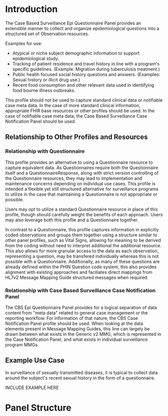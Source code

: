 # Introduction

The Case Based Surveillance Epi Questionnaire Panel provides an extensible manner to collect and organize epidemiological questions into a structured set of Observation resources.

Examples for use:
* Atypical or niche subject demographic information to support epidemiological study.
* Tracking of patient residence and travel history in line with a program's specific guidelines. (Example: Migration during tuberculosis treatment.)
* Public health focused social history questions and answers. (Examples: Sexual history or illicit drug use.)
* Recent food consumption and other relevant data used in identifying food bourne illness outbreaks.

This profile should not be used to capture standard clinical data or notifiable case meta data. In the case of more standard clinical information, appropriate FHIR base resources or other profiles should be used. In the case of notifiable case meta data, the Case Based Surveillance Case Notification Panel should be used.

## Relationship to Other Profiles and Resources
### Relationship with Questionnaire

This profile provides an alternative to using a Questionnaire resource to capture equivalent data. As Questionnaires require both the Questionnaire itself and a QuestionnaireResponse, along with strict version controlling of the Questionnaire resources, they may lead to implementation and maintenance concerns depending on individual use cases. This profile is intended a flexible yet still structured alternative for surveillance programs to utilize in the case that maintaining a Questionnaire is not appropriate or possible.

Users may opt to utilize a standard Questionnaire resource in place of this profile, though should carefully weight the benefits of each approach. Users may also leverage both this profile and a Questionnaire together.

In contrast to a Questionnaire, this profile captures information in explicitly coded observations and groups them together using a structure similar to other panel profiles, such as Vital Signs, allowing for meaning to be derived from the coding without need to interpret additional the additional resource. This also allows for more granular access to the data as each observation, representing a question, may be transfered individually whereas this is not possible with a Questionnaire. Additionally, as many of these questions are already defined within the PHIN Question code system, this also provides alignment with existing approaches and faciliates direct mappings from HL7v2 Message Mapping Guide structured messages when required.

### Relationship with Case Based Surveillance Case Notification Panel

The CBS Epi Questionnaire Panel provides for a logical separation of data content from "meta data" related to general case management or the reporting workflow. For information of that nature, the CBS Case Notification Panel profile should be used. When looking at the data elements present in Message Mapping Guides, this line can largely be drawn between what exists in the Generic v2 MMG, which is represented in the Case Notification Panel, and what exists in individual surveillance program MMGs.

## Example Use Case

In surveillance of sexually transmitted diseases, it is typical to collect data around the subject's recent sexual history in the form of a questionnaire.


INCLUDE EXAMPLE HERE

# Panel Structure

